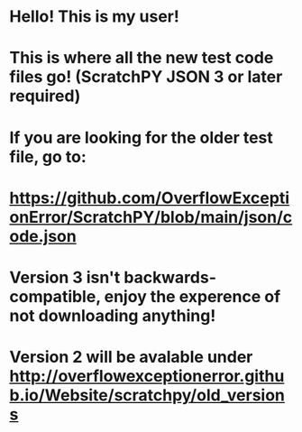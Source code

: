 # Hello! This is my user!
# This is where all the new test code files go! (ScratchPY JSON 3 or later required)
# If you are looking for the older test file, go to:
# https://github.com/OverflowExceptionError/ScratchPY/blob/main/json/code.json
# Version 3 isn't backwards-compatible, enjoy the experence of not downloading anything!
# Version 2 will be avalable under http://overflowexceptionerror.github.io/Website/scratchpy/old_versions
